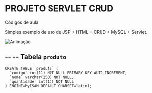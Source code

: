 # PROJETO SERVLET CRUD
Códigos de aula

Simples exemplo de uso de JSP + HTML + CRUD + MySQL + Servlet.

![Animação](https://user-images.githubusercontent.com/95256788/144121303-d00c4920-c01b-4a82-8483-cbe1e85a9d9f.gif)

--
-- Tabela  `produto`
--
```
CREATE TABLE `produto` (
  `codigo` int(11) NOT NULL PRIMARY KEY AUTO_INCREMENT,
  `nome` varchar(250) NOT NULL,
  `quantidade` int(11) NOT NULL
) ENGINE=MyISAM DEFAULT CHARSET=latin1;
```